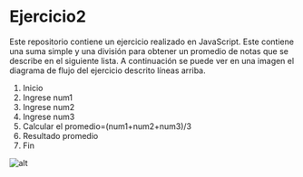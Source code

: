 # Ejercicio2
Este repositorio contiene un ejercicio realizado en JavaScript. Este contiene una suma simple y una división para obtener un promedio de notas que se describe en el siguiente lista. A continuación se puede ver en una imagen el diagrama de flujo del ejercicio descrito líneas arriba.

1. Inicio
2. Ingrese num1
3. Ingrese num2
4. Ingrese num3
5. Calcular el promedio=(num1+num2+num3)/3
6. Resultado promedio
7. Fin

![alt](http://4.1m.yt/R4Pa9ct.jpg)
